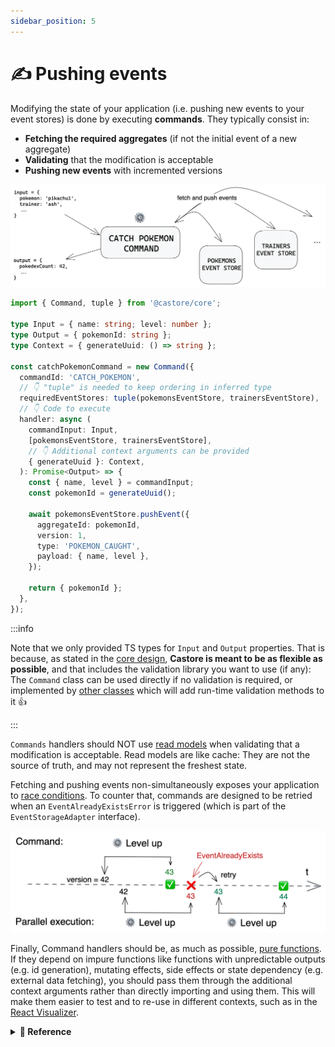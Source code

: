 ```yaml
---
sidebar_position: 5
---
```


# ✍️ Pushing events

Modifying the state of your application (i.e. pushing new events to your event stores) is done by executing **commands**. They typically consist in:

- **Fetching the required aggregates** (if not the initial event of a new aggregate)
- **Validating** that the modification is acceptable
- **Pushing new events** with incremented versions

![Command](../../assets/docSchemas/command.png)

```ts
import { Command, tuple } from '@castore/core';

type Input = { name: string; level: number };
type Output = { pokemonId: string };
type Context = { generateUuid: () => string };

const catchPokemonCommand = new Command({
  commandId: 'CATCH_POKEMON',
  // 👇 "tuple" is needed to keep ordering in inferred type
  requiredEventStores: tuple(pokemonsEventStore, trainersEventStore),
  // 👇 Code to execute
  handler: async (
    commandInput: Input,
    [pokemonsEventStore, trainersEventStore],
    // 👇 Additional context arguments can be provided
    { generateUuid }: Context,
  ): Promise<Output> => {
    const { name, level } = commandInput;
    const pokemonId = generateUuid();

    await pokemonsEventStore.pushEvent({
      aggregateId: pokemonId,
      version: 1,
      type: 'POKEMON_CAUGHT',
      payload: { name, level },
    });

    return { pokemonId };
  },
});
```

:::info

Note that we only provided TS types for `Input` and `Output` properties. That is because, as stated in the [core design](../../../), **Castore is meant to be as flexible as possible**, and that includes the validation library you want to use (if any): The `Command` class can be used directly if no validation is required, or implemented by [other classes](../4-packages.md#-commands) which will add run-time validation methods to it 👍

:::

`Commands` handlers should NOT use [read models](../3-reacting-to-events/6-read-models.md) when validating that a modification is acceptable. Read models are like cache: They are not the source of truth, and may not represent the freshest state.

Fetching and pushing events non-simultaneously exposes your application to [race conditions](https://en.wikipedia.org/wiki/Race_condition). To counter that, commands are designed to be retried when an `EventAlreadyExistsError` is triggered (which is part of the `EventStorageAdapter` interface).

![Command Retry](../../assets/docSchemas/commandRetry.png)

Finally, Command handlers should be, as much as possible, [pure functions](https://en.wikipedia.org/wiki/Pure_function). If they depend on impure functions like functions with unpredictable outputs (e.g. id generation), mutating effects, side effects or state dependency (e.g. external data fetching), you should pass them through the additional context arguments rather than directly importing and using them. This will make them easier to test and to re-use in different contexts, such as in the [React Visualizer](https://www.npmjs.com/package/@castore/react-visualizer).

<details>
<summary>
  <b>🔧 Reference</b>
</summary>

**Constructor:**

- <code>commandId <i>(string)</i></code>: A string identifying the command
- <code>handler <i>((input: Input, requiredEventsStores: EventStore[]) => Promise&lt;Output&gt;)</i></code>: The code to execute
- <code>requiredEventStores <i>(EventStore[])</i></code>: A tuple of <code>EventStores</code> that are required by the command for read/write purposes. In TS, you should use the <code>tuple</code> util to preserve tuple ordering in the handler (<code>tuple</code> doesn't mute its inputs, it simply returns them)
- <code>eventAlreadyExistsRetries <i>(?number = 2)</i></code>: Number of handler execution retries before breaking out of the retry loop (See section above on race conditions)
- <code>onEventAlreadyExists <i>(?(error: EventAlreadyExistsError, context: ContextObj) => Promise&lt;void&gt;)</i></code>: Optional callback to execute when an <code>EventAlreadyExistsError</code> is raised.

  The `EventAlreadyExistsError` class contains the following properties:

  - <code>eventStoreId <i>(?string)</i></code>: The <code>eventStoreId</code> of the aggregate on which the <code>pushEvent</code> attempt failed
  - <code>aggregateId <i>(string)</i></code>: The <code>aggregateId</code> of the aggregate
  - <code>version <i>(number)</i></code>: The <code>version</code> of the aggregate
    The `ContextObj` contains the following properties:
  - <code>attemptNumber <i>(?number)</i></code>: The number of handler execution attempts in the retry loop
  - <code>retriesLeft <i>(?number)</i></code>: The number of retries left before breaking out of the retry loop

```ts
import { Command, tuple } from '@castore/core';

const doSomethingCommand = new Command({
  commandId: 'DO_SOMETHING',
  requiredEventStores: tuple(eventStore1, eventStore2),
  handler: async (commandInput, [eventStore1, eventStore2]) => {
    // ...do something here
  },
});
```

---

**Properties:**

- <code>commandId <i>(string)</i></code>: The command id

```ts
const commandId = doSomethingCommand.commandId;
// => 'DO_SOMETHING'
```

- <code>requiredEventStores <i>(EventStore[])</i></code>: The required event stores

```ts
const requiredEventStores = doSomethingCommand.requiredEventStores;
// => [eventStore1, eventStore2]
```

- <code>handler <i>((input: Input, requiredEventsStores: EventStore[]) => Promise&lt;Output&gt;)</i></code>: Function to invoke the command

```ts
const output = await doSomethingCommand.handler(input, [
  eventStore1,
  eventStore2,
]);
```

</details>
